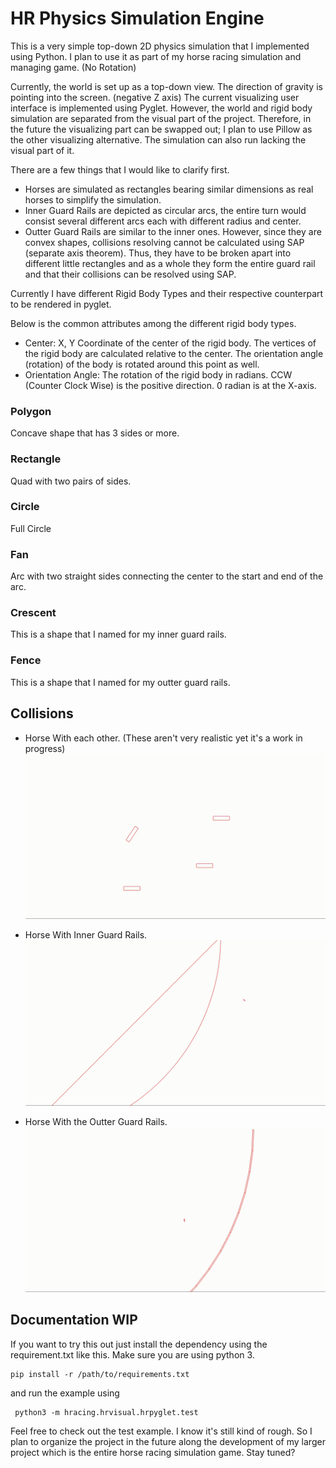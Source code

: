 # HR Physics Simulation Engine

This is a very simple top-down 2D physics simulation that I implemented using Python. I plan to use it as part of my horse racing simulation and managing game. (No Rotation)


Currently, the world is set up as a top-down view.
The direction of gravity is pointing into the screen. (negative Z axis)
The current visualizing user interface is implemented using Pyglet.
However, the world and rigid body simulation are separated from the visual part of the project.
Therefore, in the future the visualizing part can be swapped out; I plan to use Pillow as the other visualizing alternative.
The simulation can also run lacking the visual part of it. 

There are a few things that I would like to clarify first.
- Horses are simulated as rectangles bearing similar dimensions as real horses to simplify the simulation.
- Inner Guard Rails are depicted as circular arcs, the entire turn would consist several different arcs each with different radius and center.
- Outter Guard Rails are similar to the inner ones. However, since they are convex shapes, collisions resolving cannot be calculated using SAP (separate axis theorem). Thus, they have to be broken apart into different little rectangles and as a whole they form the entire guard rail and that their collisions can be resolved using SAP.

Currently I have different Rigid Body Types and their respective counterpart to be rendered in pyglet. 

Below is the common attributes among the different rigid body types.
- Center: X, Y Coordinate of the center of the rigid body. The vertices of the rigid body are calculated relative to the center. The orientation angle (rotation) of the body is rotated around this point as well. 
- Orientation Angle: The rotation of the rigid body in radians. CCW (Counter Clock Wise) is the positive direction. 0 radian is at the X-axis.

### Polygon
Concave shape that has 3 sides or more.
### Rectangle
Quad with two pairs of sides.
### Circle
Full Circle
### Fan 
Arc with two straight sides connecting the center to the start and end of the arc.
### Crescent
This is a shape that I named for my inner guard rails. 
### Fence
This is a shape that I named for my outter guard rails.

## Collisions
- Horse With each other. (These aren't very realistic yet it's a work in progress)
![Alt Text](./media/between_rects.gif)

- Horse With Inner Guard Rails.
![Alt Text](./media/inner_curve.gif)

- Horse With the Outter Guard Rails.
![Alt Text](./media//outer_curve.gif)


## Documentation WIP
If you want to try this out just install the dependency using the requirement.txt like this. Make sure you are using python 3.
```
pip install -r /path/to/requirements.txt
```
and run the example using 
```
 python3 -m hracing.hrvisual.hrpyglet.test      
```

Feel free to check out the test example. I know it's still kind of rough. So I plan to organize the project in the future along the development of my larger project which is the entire horse racing simulation game. Stay tuned?